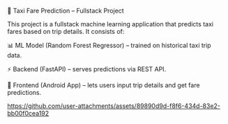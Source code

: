 🚖 Taxi Fare Prediction – Fullstack Project

This project is a fullstack machine learning application that predicts taxi fares based on trip details. It consists of:

📊 ML Model (Random Forest Regressor) – trained on historical taxi trip data.

⚡ Backend (FastAPI) – serves predictions via REST API.

📱 Frontend (Android App) – lets users input trip details and get fare predictions.

https://github.com/user-attachments/assets/89890d9d-f8f6-434d-83e2-bb00f0cea192

